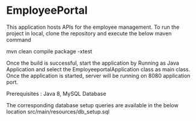 # EmployeePortal

This application hosts APIs for the employee management. To run the project in local, clone the repository and execute the below maven command

mvn clean compile package -xtest

Once the build is successful, start the application by Running as Java Application and select the EmployeeportalApplication class as main class. Once the application is started, server will be running on 8080 application port.

Prerequisites : Java 8, MySQL Database

The corresponding database setup queries are available in the below location
src/main/resources/db_setup.sql
